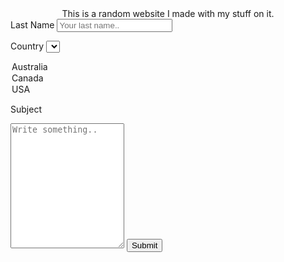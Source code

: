 <center>This is a random website I made with my stuff on it.</center>
<label for="lname">Last Name</label>
<input type="text" id="lname" name="lastname" placeholder="Your last name..">

<label for="country">Country</label>
<select id="country" name="country">
<option value="australia">Australia</option>
<option value="canada">Canada</option>
<option value="usa">USA</option>
</select>

<label for="subject">Subject</label>
<textarea id="subject" name="subject" placeholder="Write something.." style="height:200px"></textarea>
<input type="submit" value="Submit">

